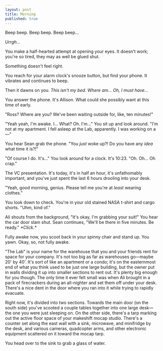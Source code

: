 ```yaml
---
layout: post
title: Morning
published: true
---
```


Beep beep. Beep beep. Beep beep...

*Urrgh...*

You make a half-hearted attempt at opening your eyes. It doesn't work; you're so tired, they may as well be glued shut.

Something doesn't feel right.

You reach for your alarm clock's snooze button, but find your phone. It vibrates and continues to beep.

Then it dawns on you. *This isn't my bed. Where am... Oh, I must have...*

You answer the phone. It's Allison. What could she possibly want at this time of early.

"Ross? Where are you? We've been waiting outside for, like, ten minutes!"

"Yeah yeah, I'm awake. I... What? Oh. I'm..." You sit up and look around. "I'm not at my apartment. I fell asleep at the Lab, apparently. I was working on a—"

You hear Sean grab the phone. "You *just* woke up?! Do you have any *idea* what time it is?!"

"Of course I do. It's..." You look around for a clock. It's 10:23. "Oh. Oh... Oh crap."

The VC presentation. It's today, it's in half an hour, it's unfathomably important, and you've just spent the last 6 hours drooling into your desk.

"Yeah, good morning, genius. Please tell me you're at *least* wearing clothes."

You look down to check. You're in your old stained NASA t-shirt and cargo shorts. "Uhm, kind of."

Ali shouts from the background, "It's okay, I'm grabbing your suit!" You hear the car door slam shut. Sean continues, "We'll be there in five minutes. Be ready." _\*Click.\*_

Fully awake now, you scoot back in your spinny chair and stand up. You yawn. Okay, so, not fully awake.

"The Lab" is your name for the warehouse that you and your friends rent for space for your company. It's not too big as far as warehouses go—maybe 20' by 40'. It's sort of like an apartment or a condo; it's on the easternmost end of what you think used to be just one large building, but the owner put in walls dividing it up into smaller sections to rent out. It's plenty big enough for you though. The only time it ever felt small was when Ali brought in a pack of firecrackers during an all-nighter and set them off under your desk. There's a nice dent in the door where you ran into it while trying to rapidly evacuate.

Right now, it's divided into two sections. Towards the main door (on the south side) you've scooted a couple tables together into one large desk—the one you were just sleeping on. On the other side, there's a tarp marking out the active floor space of your makeshift mocap studio. There's a counter set along the east wall with a sink, microwave, and minifridge by the desk, and various cameras, quadcopter arms, and other electronic equipment scattered on it toward the mocap tarp.

You head over to the sink to grab a glass of water.

